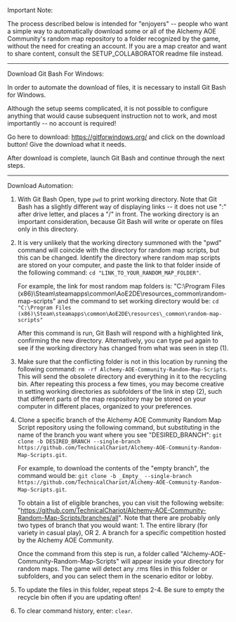 Important Note:

The process described below is intended for "enjoyers" -- people who want a simple way to automatically download some or all of the Alchemy AOE Community's random map repository to a folder recognized by the game, without the need for creating an account. If you are a map creator and want to share content, consult the SETUP_COLLABORATOR readme file instead. 

_______________________________________________________________________________

Download Git Bash For Windows:

In order to automate the download of files, it is necessary to install Git Bash for Windows. 

Although the setup seems complicated, it is not possible to configure anything that would cause subsequent instruction not to work, and most importantly -- no account is required! 

Go here to download: https://gitforwindows.org/ and click on the download button! Give the download what it needs. 

After download is complete, launch Git Bash and continue through the next steps. 

_______________________________________________________________________________

Download Automation:

1) With Git Bash Open, type ``pwd`` to print working directory. Note that Git Bash has a slightly different way of displaying links -- it does not use ":" after drive letter, and places a "/" in front. The working directory is an important consideration, because Git Bash will write or operate on files only in this directory. 

2) It is very unlikely that the working directory summoned with the "pwd" command will coincide with the directory for random map scripts, but this can be changed. Identify the directory where random map scripts are stored on your computer, and paste the link to that folder inside of the following command: ``cd "LINK_TO_YOUR_RANDOM_MAP_FOLDER"``. 

    For example, the link for most random map folders is: "C:\Program Files (x86)\Steam\steamapps\common\AoE2DE\resources\_common\random-map-scripts" and the command to set working directory would be: ``cd "C:\Program Files (x86)\Steam\steamapps\common\AoE2DE\resources\_common\random-map-scripts"``

    After this command is run, Git Bash will respond with a highlighted link, confirming the new directory. Alternatively, you can type ``pwd`` again to see if the working directory has changed from what was seen in step (1). 

3) Make sure that the conflicting folder is not in this location by running the following command: ``rm -rf Alchemy-AOE-Community-Random-Map-Scripts``. This will send the obsolete directory and everything in it to the recycling bin. After repeating this process a few times, you may become creative in setting working directories as subfolders of the link in step (2), such that different parts of the map respository may be stored on your computer in different places, organized to your preferences.

4) Clone a specific branch of the Alchemy AOE Community Random Map Script repository using the following command, but substituting in the name of the branch you want where you see "DESIRED_BRANCH": ``git clone -b DESIRED_BRANCH --single-branch https://github.com/TechnicalChariot/Alchemy-AOE-Community-Random-Map-Scripts.git``. 

    For example, to download the contents of the "empty branch", the command would be: ``git clone -b _Empty_ --single-branch https://github.com/TechnicalChariot/Alchemy-AOE-Community-Random-Map-Scripts.git``.

    To obtain a list of eligible branches, you can visit the following website: "https://github.com/TechnicalChariot/Alchemy-AOE-Community-Random-Map-Scripts/branches/all". Note that there are probably only two types of branch that you would want: 
        1. The entire library (for variety in casual play), OR
        2. A branch for a specific competition hosted by the Alchemy AOE Community.  

    Once the command from this step is run, a folder called "Alchemy-AOE-Community-Random-Map-Scripts" will appear inside your directory for random maps. The game will detect any .rms files in this folder or subfolders, and you can select them in the scenario editor or lobby.

5) To update the files in this folder, repeat steps 2-4. Be sure to empty the recycle bin often if you are updating often!

6) To clear command history, enter: ``clear``. 
